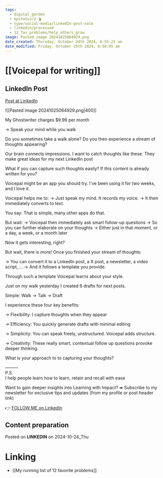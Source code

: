 ```yaml
---
tags:
  - digital_garden
  - epstatus/2-🪴
  - type/social-media/linkedIn-post-note
  - linkedin/processed
  - 12_fav_problems/help_others_grow
image: Pasted image 20241025064929.png
date_created: Thursday, October 24th 2024, 6:55:21 am
date_modified: Friday, October 25th 2024, 6:50:05 am
---
```

# [[Voicepal for writing]]
## LinkedIn Post
[Post at LinkedIn](https://www.linkedin.com/posts/sebastiankamilli_my-ghostwriter-charges-999-per-month-activity-7255095700584120321-uwsN?utm_source=share&utm_medium=member_desktop)

![[Pasted image 20241025064929.png|400]]

My Ghostwriter charges $9.99 per month

→ Speak your mind while you walk

Do you sometimes take a walk alone?
Do you then experience a stream of thoughts appearing?

Our brain connects impressions. 
I want to catch thoughts like these. 
They make great ideas for my next LinkedIn post

What if you can capture such thoughts easily?
If this content is already written for you?

Voicepal might be an app you should try.
I've been using it for two weeks, and I love it. 

Voicepal helps me to:
→ Just speak my mind. It records my voice.
→ It then immediately converts to text.

You say: That is simple, many other apps do that.

But wait:
→ Voicepal then immediately ask smart follow-up questions
→ So you can further elaborate on your thoughts
→ Either just in that moment, or a day, a week, or a month later

Now it gets interesting, right?

But wait, there is more!
Once you finished your stream of thoughts:

→ You can convert it to a LinkedIn post, a X post, a newsletter, a video script, ...
→ And it follows a template you provide. 

Through such a template Voicepal learns about your style. 

Just on my walk yesterday I created 6 drafts for next posts. 

Simple: Walk → Talk → Draft

I experience these four key benefits:

→ Flexibility: 
I capture thoughts when they appear

→ Efficiency: 
You quickly generate drafts with minimal editing

→ Simplicity: 
You can speak freely, unstructured. Voicepal adds structure.

→ Creativity: 
These really smart, contextual follow up questions provoke deeper thinking.

What is your approach to to capturing your thoughts?

———  
P.S.  
I help people learn how to learn, retain and recall with ease

Want to gain deeper insights into Learning with Impact?
➠ Subscribe to my newsletter for exclusive tips and updates
(from my profile or post header link)


👉 [FOLLOW ME on LinkedIn](https://www.linkedin.com/comm/mynetwork/discovery-see-all?usecase=PEOPLE_FOLLOWS&followMember=sebastiankamilli)

## Content preparation



Posted on **LINKEDIN** on 2024-10-24_Thu
# Linking
+ [[My running list of 12 favorite problems]]